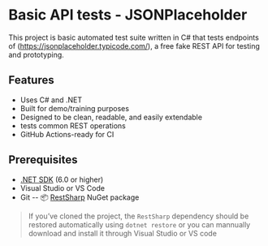 # Basic API tests  - JSONPlaceholder

This project is basic automated test suite written in C# that tests endpoints of (https://jsonplaceholder.typicode.com/), a free fake REST API for testing and prototyping.

## Features

- Uses C# and .NET
- Built for demo/training purposes
- Designed to be clean, readable, and easily extendable
- tests common REST operations
- GitHub Actions-ready for CI

## Prerequisites 
- [.NET SDK](https://dotnet.microsoft.com/download) (6.0 or higher)
- Visual Studio or VS Code
- Git
-- 📦 [RestSharp](https://www.nuget.org/packages/RestSharp/) NuGet package

> If you’ve cloned the project, the `RestSharp` dependency should be restored automatically using `dotnet restore` or you can mannually download and install it through Visual Studio or VS code
